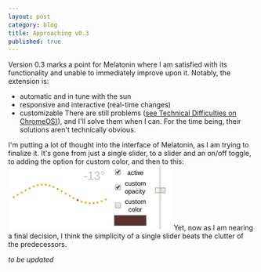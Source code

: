 ```yaml
---
layout: post
category: blog
title: Approaching v0.3
published: true
---
```


Version 0.3 marks a point for Melatonin where I am satisfied
with its functionality and unable to immediately improve upon
it. Notably, the extension is:
- automatic and in tune with the sun
- responsive and interactive (real-time changes)
- customizable
There are still problems ([see Technical Difficulties on ChromeOS)](http://giraj.github.io/melatonin/Technical-ChromeOS/)), and I'll solve them when I can. For the time being, their solutions aren't technically obvious.

I'm putting a lot of thought into the interface of Melatonin, as
I am trying to finalize it. It's gone from just a single slider,
to a slider and an on/off toggle, to adding the option for
custom color, and then to this:
![Alpha interface of version 0.3](/images/interfacev03-a.png)
Yet, now as I am nearing a final decision, I think the
simplicity of a single slider beats the clutter of the
predecessors.

*to be updated*